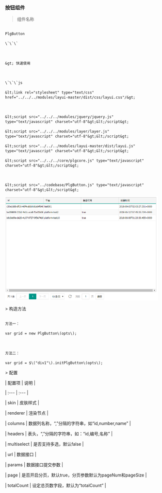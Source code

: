 ### 按钮组件


> 组件名称



```

PlgButton

\`\`\`



&gt; 快速使用



\`\`\`js

&lt;link rel="stylesheet" type="text/css" href="../../../modules/layui-master/dist/css/layui.css"/&gt;



&lt;script src="../../../modules/jquery/jquery.js" type="text/javascript" charset="utf-8"&gt;&lt;/script&gt;

&lt;script src="../../../modules/layer/layer.js" type="text/javascript" charset="utf-8"&gt;&lt;/script&gt;

&lt;script src="../../../modules/layui-master/dist/layui.js" type="text/javascript" charset="utf-8"&gt;&lt;/script&gt;

&lt;script src="../../../core/plgcore.js" type="text/javascript" charset="utf-8"&gt;&lt;/script&gt;



&lt;script src="../codebase/PlgButton.js" type="text/javascript" charset="utf-8"&gt;&lt;/script&gt;

```



![](/assets/table1.png)



&gt; 构造方法



```

方法一：

var grid = new PlgButton\(opts\);



方法二：

var grid = $\("div1"\).initPlgButton\(opts\);

```



&gt; 配置



| 配置项 | 说明 |

| :--- | :--- |

\| skin \| 皮肤样式 \|

\| renderer \| 渲染节点 \|

\| columns \| 数据列名称，“,”分隔的字符串，如“id,number,name” \|

\| headers \| 表头，“,”分隔的字符串，如：“id,编号,名称” \|

\| multiselect \| 是否支持多选，默认false \|

\| url \| 数据接口 \|

\| params \| 数据接口提交参数 \|

\| page \| 是否开启分页，默认true，分页参数默认为pageNum和pageSize \|

\| totalCount \| 设定总页数字段，默认为“totalCount” \|









